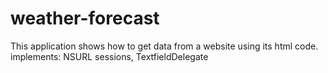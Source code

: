 # weather-forecast
This application shows how to get data from a website using its html code.
implements: NSURL sessions, TextfieldDelegate
